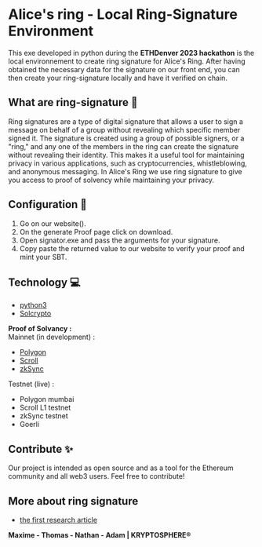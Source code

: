 # **Alice's ring - Local Ring-Signature Environment**

This exe developed in python during the **ETHDenver 2023 hackathon** is the local environnement to create ring signature for Alice's Ring. 
After having obtained the necessary data for the signature on our front end, you can then create your ring-signature locally and have it verified on chain. 

## **What are ring-signature** 💍
Ring signatures are a type of digital signature that allows a user to sign a message on behalf of a group without revealing which specific member signed it. The signature is created using a group of possible signers, or a "ring," and any one of the members in the ring can create the signature without revealing their identity. This makes it a useful tool for maintaining privacy in various applications, such as cryptocurrencies, whistleblowing, and anonymous messaging.
In Alice's Ring we use ring signature to give you access to proof of solvency while maintaining your privacy.

## **Configuration** 📝

1. Go on our website().
2. On the generate Proof page click on download.
3. Open signator.exe and pass the arguments for your signature.
4. Copy paste the returned value to our website to verify your proof and mint your SBT.

## Technology 💻
- [python3](https://www.python.org/)
- [Solcrypto](https://github.com/HarryR/solcrypto)

**Proof of Solvancy :**  
Mainnet (in development) : 
* [Polygon ](https://www.polygon.technology/)
* [Scroll ](https://scroll.io/)
* [zkSync ](https://zksync.io/)

Testnet (live) : 
* Polygon mumbai
* Scroll L1 testnet
* zkSync testnet
* Goerli

## Contribute ✨

Our project is intended as open source and as a tool for the Ethereum community and all web3 users. 
Feel free to contribute!

## More about ring signature
- [the first research article](https://people.csail.mit.edu/rivest/pubs/RST01.pdf) 

**Maxime - Thomas - Nathan - Adam | KRYPTOSPHERE®**


